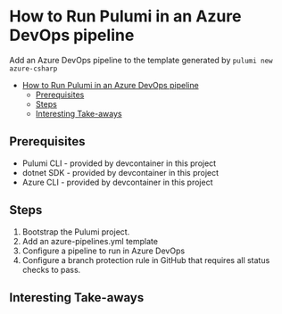# How to Run Pulumi in an Azure DevOps pipeline

Add an Azure DevOps pipeline to the template generated by `pulumi new azure-csharp`

<!-- TOC -->
- [How to Run Pulumi in an Azure DevOps pipeline](#how-to-run-pulumi-in-an-azure-devops-pipeline)
  - [Prerequisites](#prerequisites)
  - [Steps](#steps)
  - [Interesting Take-aways](#interesting-take-aways)
<!-- /TOC -->

## Prerequisites

* Pulumi CLI - provided by devcontainer in this project
* dotnet SDK - provided by devcontainer in this project
* Azure CLI - provided by devcontainer in this project

## Steps

1. Bootstrap the Pulumi project.
2. Add an azure-pipelines.yml template
3. Configure a pipeline to run in Azure DevOps
4. Configure a branch protection rule in GitHub that requires all status checks to pass.

## Interesting Take-aways
